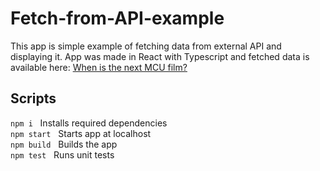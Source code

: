 # Fetch-from-API-example

This app is simple example of fetching data from external API and displaying it.
App was made in React with Typescript and fetched data is available here: [When is the next MCU film?](https://www.whenisthenextmcufilm.com/)

## Scripts

`npm i` &nbsp; Installs required dependencies  
`npm start` &nbsp; Starts app at localhost  
`npm build` &nbsp; Builds the app  
`npm test` &nbsp; Runs unit tests  
